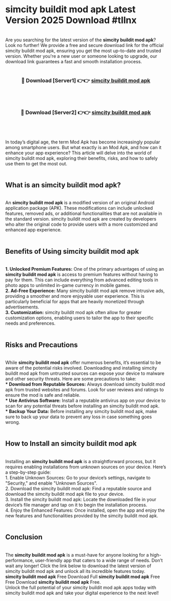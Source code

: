 # simcity buildit mod apk Latest Version 2025 Download #tllnx<br>
<br>
Are you searching for the latest version of the <strong>simcity buildit mod apk</strong>? Look no further! We provide a free and secure download link for the official simcity buildit mod apk, ensuring you get the most up-to-date and trusted version. Whether you're a new user or someone looking to upgrade, our download link guarantees a fast and smooth installation process.
<br>
<br>
<div align="center">
<h3>🔴 Download [Server1] 👉👉 <a href="https://modyolo.store/simcity_buildit_mod_apk">simcity buildit mod apk</a></h3><br>
<br>
<h3>🔴 Download [Server2] 👉👉 <a href="https://modyolo.store/=simcity_buildit_mod_apk">simcity buildit mod apk</a></h3><br>
</div>
<br>
<br>
In today’s digital age, the term Mod Apk has become increasingly popular among smartphone users. But what exactly is an Mod Apk, and how can it enhance your app experience? This article will delve into the world of simcity buildit mod apk, exploring their benefits, risks, and how to safely use them to get the most out.
<br>
<br>
<h2>What is an simcity buildit mod apk?</h2>
<br>
An <strong>simcity buildit mod apk</strong> is a modified version of an original Android application package (APK). These modifications can include unlocked features, removed ads, or additional functionalities that are not available in the standard version. simcity buildit mod apk are created by developers who alter the original code to provide users with a more customized and enhanced app experience.
<br>
<br>
<h2>Benefits of Using simcity buildit mod apk</h2>
<br>
<strong> 1. Unlocked Premium Features:</strong> One of the primary advantages of using an <strong>simcity buildit mod apk</strong> is access to premium features without having to pay for them. This can include everything from advanced editing tools in photo apps to unlimited in-game currency in mobile games.
<br>
<strong> 2. Ad-Free Experience:</strong> Many simcity buildit mod apk remove intrusive ads, providing a smoother and more enjoyable user experience. This is particularly beneficial for apps that are heavily monetized through advertisements.
<br>
<strong> 3. Customization:</strong> simcity buildit mod apk often allow for greater customization options, enabling users to tailor the app to their specific needs and preferences.
<br>
<br>
<h2>Risks and Precautions</h2>
<br>
While <strong>simcity buildit mod apk</strong> offer numerous benefits, it’s essential to be aware of the potential risks involved. Downloading and installing simcity buildit mod apk from untrusted sources can expose your device to malware and other security threats. Here are some precautions to take:
<br>
<strong> * Download from Reputable Sources:</strong> Always download simcity buildit mod apk from trusted websites and forums. Look for user reviews and ratings to ensure the mod is safe and reliable.
<br>
<strong> * Use Antivirus Software:</strong> Install a reputable antivirus app on your device to scan for any potential threats before installing an simcity buildit mod apk.
<br>
<strong> * Backup Your Data:</strong> Before installing any simcity buildit mod apk, make sure to back up your data to prevent any loss in case something goes wrong.
<br>
<br>
<h2>How to Install an simcity buildit mod apk</h2>
<br>
Installing an <strong>simcity buildit mod apk</strong> is a straightforward process, but it requires enabling installations from unknown sources on your device. Here’s a step-by-step guide:
<br>
 1. Enable Unknown Sources: Go to your device’s settings, navigate to "Security," and enable "Unknown Sources".
<br>
 2. Download the simcity buildit mod apk: Find a reputable source and download the simcity buildit mod apk file to your device.
<br>
 3. Install the simcity buildit mod apk: Locate the downloaded file in your device’s file manager and tap on it to begin the installation process.
<br>
 4. Enjoy the Enhanced Features: Once installed, open the app and enjoy the new features and functionalities provided by the simcity buildit mod apk.
<br>
<br>
<h2><strong>Conclusion</strong></h2>
<br>
The <strong>simcity buildit mod apk</strong> is a must-have for anyone looking for a high-performance, user-friendly app that caters to a wide range of needs. Don’t wait any longer! Click the link below to download the latest version of simcity buildit mod apk and unlock all its incredible features today.
<br>
<strong>simcity buildit mod apk</strong> Free Download Full <strong>simcity buildit mod apk</strong> Free Free Download <strong>simcity buildit mod apk</strong> Free.
<br>
Unlock the full potential of your simcity buildit mod apk apps today with simcity buildit mod apk and take your digital experience to the next level!

